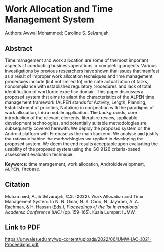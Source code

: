 # Work Allocation and Time Management System

Authors: Awwal Mohammed; Caroline S. Selvarajah

## Abstract

Time management and work allocation are some of the most important aspects of conducting business operations or completing projects. Various investigations by previous researchers have shown that issues that manifest as a result of improper work allocation techniques and time management procedures include (but not limited to) indelicate actualization of tasks, noncompliance with established regulatory procedures, and lack of total identification of workforce expertise domain. This paper discusses a proposed system that aims to adapt the characteristics of the ALPEN time management framework (ALPEN stands for Activity, Length, Planning, Establishment of priorities, Notation) in conjunction with the paradigms of work allocation, into a mobile application. The backgrounds, core introduction of the relevant elements, literature review, applicable development technologies, and potentially suitable methodologies are subsequently covered herewith. We deploy the proposed system on the Android platform with Firebase as the main backend. We analyse and justify the rationale behind the methodologies we applied in developing the proposed system. We deem the end results acceptable upon evaluating the usability of the proposed system using the ISO 9126 criteria-based assessment evaluation technique.

<b>Keywords:</b> time management, work allocation, Android development, ALPEN, Firebase.

## Citation

Mohammed, A., & Selvarajah, C.S. (2022). Work Allocation and Time Management System.
In N. N. Omar, N. S. Choo, N. Jayaram, A. A. Rachman, & H. Hassan (Eds.), _Proceedings of
the 1st International Academic Conference (IAC)_ (pp. 159-165). Kuala Lumpur: IUMW.

## Link to PDF

https://umwales.edu.my/wp-content/uploads/2022/06/IUMW-IAC-2021-Proceedings.pdf

